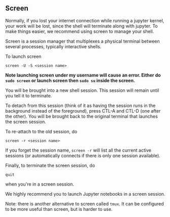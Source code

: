 ## Screen ##

Normally, if you lost your internet connection while running a jupyter kernel, your work will be lost, since the shell will terminate along with jupyter. To make things easier, we recommend using
screen to manage your shell.

Screen is a session manager that multiplexes a physical terminal between several processes, typically interactive shells.

To launch screen

```
screen -U -S <session name>
```

**Note launching screen under my username will cause an error. Either do `sudo screen` or launch screen then `sudo su` inside the screen.**

You will be brought into a new shell session. This session will remain until you tell it to terminate.

To detach from this session (think of it as having the session runs in the background instead of the foreground), press CTL-A and CTL-D (one after the other). You will be brought back to the original terminal that launches the screen session.

To re-attach to the old session, do

```
screen -r <session name>
```

If you forget the session name, `screen -r` will list all the current active sessions (or automatically connects if there is only one session available).

Finally, to terminate the screen session, do

```
quit
```
when you're in a screen session.

We highly recommend you to launch Jupyter notebooks in a screen session.

Note: there is another alternative to screen called `tmux`. It can be configured to be more useful than screen, but is harder to use.
